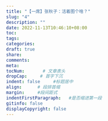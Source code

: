 ```yaml
---
title: "【一席】张秋子：活着图个啥？"
slug: "4"
description: ""
date: 2022-11-13T10:46:10+08:00
toc: 
tags: 
categories:
draft: true
share:
comments:
meta: 
tocNum:       # 文章表头
dropCap:     # 首字下沉
indent: false     #标题居中
align:      # 段排首缩
margin:     #段间距式
indentFirstParagraph:   #是否缩进第一段
gitinfo: false
displayCopyright: false
---
```


